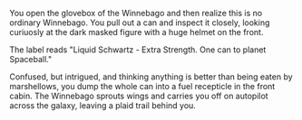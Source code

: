 You open the glovebox of the Winnebago and then realize this is no ordinary Winnebago. You pull out
a can and inspect it closely, looking curiuosly at the dark masked figure with a huge helmet on the front.

The label reads "Liquid Schwartz - Extra Strength. One can to planet Spaceball."

Confused, but intrigued, and thinking anything is better than being eaten by marshellows, you dump
the whole can into a fuel recepticle in the front cabin. The Winnebago sprouts wings and carries you
off on autopilot across the galaxy, leaving a plaid trail behind you.
